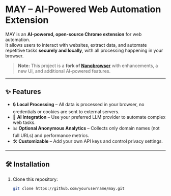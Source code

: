 # MAY – AI-Powered Web Automation Extension

MAY is an **AI-powered, open-source Chrome extension** for web automation.  
It allows users to interact with websites, extract data, and automate repetitive tasks **securely and locally**, with all processing happening in your browser.

> **Note:** This project is a **fork of [Nanobrowser](https://github.com/nanobrowser/nanobrowser)** with enhancements, a new UI, and additional AI-powered features.

---

## ✨ Features

- 🔒 **Local Processing** – All data is processed in your browser, no credentials or cookies are sent to external servers.  
- 🤖 **AI Integration** – Use your preferred LLM provider to automate complex web tasks.  
- 📊 **Optional Anonymous Analytics** – Collects only domain names (not full URLs) and performance metrics.  
- 🛠 **Customizable** – Add your own API keys and control privacy settings.  

---

## 🛠 Installation

1. Clone this repository:
   ```bash
   git clone https://github.com/yourusername/may.git
